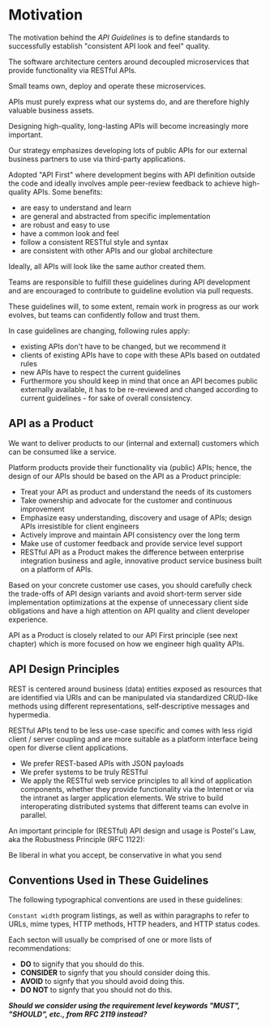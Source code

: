 # Motivation

The motivation behind the *API Guidelines* is to define standards to successfully establish "consistent API look and feel" quality.


The software architecture centers around decoupled microservices that provide functionality via RESTful APIs.

Small teams own, deploy and operate these microservices.

APIs must purely express what our systems do, and are therefore highly valuable business assets.

Designing high-quality, long-lasting APIs will become increasingly more important.

Our strategy emphasizes developing lots of public APIs for our external business partners to use via third-party applications.

Adopted "API First" where development begins with API definition outside the code and ideally involves ample peer-review feedback to achieve high-quality APIs. Some benefits:

- are easy to understand and learn
- are general and abstracted from specific implementation
- are robust and easy to use
- have a common look and feel
- follow a consistent RESTful style and syntax
- are consistent with other APIs and our global architecture

Ideally, all APIs will look like the same author created them.



Teams are responsible to fulfill these guidelines during API development and are encouraged to contribute to guideline evolution via pull requests.

These guidelines will, to some extent, remain work in progress as our work evolves, but teams can confidently follow and trust them.

In case guidelines are changing, following rules apply:

- existing APIs don't have to be changed, but we recommend it
- clients of existing APIs have to cope with these APIs based on outdated rules
- new APIs have to respect the current guidelines
- Furthermore you should keep in mind that once an API becomes public externally available, it has to be re-reviewed and changed according to current guidelines - for sake of overall consistency.


## API as a Product

We want to deliver products to our (internal and external) customers which can be consumed like a service.

Platform products provide their functionality via (public) APIs; hence, the design of our APIs should be based on the API as a Product principle:

- Treat your API as product and understand the needs of its customers
- Take ownership and advocate for the customer and continuous improvement
- Emphasize easy understanding, discovery and usage of APIs; design APIs irresistible for client engineers
- Actively improve and maintain API consistency over the long term
- Make use of customer feedback and provide service level support
- RESTful API as a Product makes the difference between enterprise integration business and agile, innovative product service business built on a platform of APIs.

Based on your concrete customer use cases, you should carefully check the trade-offs of API design variants and avoid short-term server side implementation optimizations at the expense of unnecessary client side obligations and have a high attention on API quality and client developer experience.

API as a Product is closely related to our API First principle (see next chapter) which is more focused on how we engineer high quality APIs.

## API Design Principles

REST is centered around business (data) entities exposed as resources that are identified via URIs and can be manipulated via standardized CRUD-like methods using different representations, self-descriptive messages and hypermedia.

RESTful APIs tend to be less use-case specific and comes with less rigid client / server coupling and are more suitable as a platform interface being open for diverse client applications.

- We prefer REST-based APIs with JSON payloads
- We prefer systems to be truly RESTful
- We apply the RESTful web service principles to all kind of application components, whether they provide functionality via the Internet or via the intranet as larger application elements. We strive to build interoperating distributed systems that different teams can evolve in parallel.

An important principle for (RESTful) API design and usage is Postel's Law, aka the Robustness Principle (RFC 1122):

Be liberal in what you accept, be conservative in what you send

## Conventions Used in These Guidelines

The following typographical conventions are used in these guidelines:

`Constant width` program listings, as well as within paragraphs to refer to URLs, mime types, HTTP methods, HTTP headers, and HTTP status codes.

Each secton will usually be comprised of one or more lists of recommendations:

- **DO** to signify that you should do this.
- **CONSIDER** to signfy that you should consider doing this.
- **AVOID** to signfy that you should avoid doing this.
- **DO NOT** to signfy that you should not do this.

__*Should we consider using the requirement level keywords "MUST", "SHOULD", etc., from RFC 2119 instead?*__
